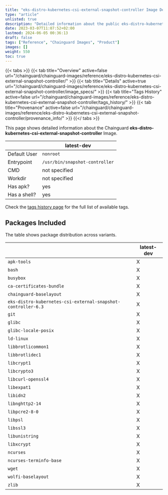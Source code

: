 ```yaml
---
title: "eks-distro-kubernetes-csi-external-snapshot-controller Image Details"
type: "article"
unlisted: true
description: "Detailed information about the public eks-distro-kubernetes-csi-external-snapshot-controller Chainguard Image."
date: 2023-03-07T11:07:52+02:00
lastmod: 2024-06-05 00:36:13
draft: false
tags: ["Reference", "Chainguard Images", "Product"]
images: []
weight: 550
toc: true
---
```


{{< tabs >}}
{{< tab title="Overview" active=false url="/chainguard/chainguard-images/reference/eks-distro-kubernetes-csi-external-snapshot-controller/" >}}
{{< tab title="Details" active=true url="/chainguard/chainguard-images/reference/eks-distro-kubernetes-csi-external-snapshot-controller/image_specs/" >}}
{{< tab title="Tags History" active=false url="/chainguard/chainguard-images/reference/eks-distro-kubernetes-csi-external-snapshot-controller/tags_history/" >}}
{{< tab title="Provenance" active=false url="/chainguard/chainguard-images/reference/eks-distro-kubernetes-csi-external-snapshot-controller/provenance_info/" >}}
{{</ tabs >}}

This page shows detailed information about the Chainguard **eks-distro-kubernetes-csi-external-snapshot-controller** Image.

|              | latest-dev                     |
|--------------|--------------------------------|
| Default User | `nonroot`                      |
| Entrypoint   | `/usr/bin/snapshot-controller` |
| CMD          | not specified                  |
| Workdir      | not specified                  |
| Has apk?     | yes                            |
| Has a shell? | yes                            |

Check the [tags history page](/chainguard/chainguard-images/reference/eks-distro-kubernetes-csi-external-snapshot-controller/tags_history/) for the full list of available tags.

## Packages Included
The table shows package distribution across variants.

|                                                              | latest-dev |
|--------------------------------------------------------------|------------|
| `apk-tools`                                                  | X          |
| `bash`                                                       | X          |
| `busybox`                                                    | X          |
| `ca-certificates-bundle`                                     | X          |
| `chainguard-baselayout`                                      | X          |
| `eks-distro-kubernetes-csi-external-snapshot-controller-6.3` | X          |
| `git`                                                        | X          |
| `glibc`                                                      | X          |
| `glibc-locale-posix`                                         | X          |
| `ld-linux`                                                   | X          |
| `libbrotlicommon1`                                           | X          |
| `libbrotlidec1`                                              | X          |
| `libcrypt1`                                                  | X          |
| `libcrypto3`                                                 | X          |
| `libcurl-openssl4`                                           | X          |
| `libexpat1`                                                  | X          |
| `libidn2`                                                    | X          |
| `libnghttp2-14`                                              | X          |
| `libpcre2-8-0`                                               | X          |
| `libpsl`                                                     | X          |
| `libssl3`                                                    | X          |
| `libunistring`                                               | X          |
| `libxcrypt`                                                  | X          |
| `ncurses`                                                    | X          |
| `ncurses-terminfo-base`                                      | X          |
| `wget`                                                       | X          |
| `wolfi-baselayout`                                           | X          |
| `zlib`                                                       | X          |

